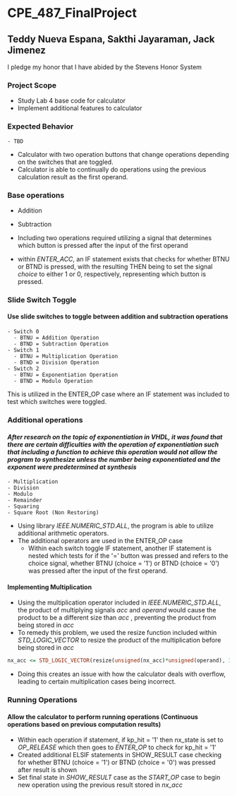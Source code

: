 # CPE_487_FinalProject

## Teddy Nueva Espana, Sakthi Jayaraman, Jack Jimenez

I pledge my honor that I have abided by the Stevens Honor System

### Project Scope

- Study Lab 4 base code for calculator
- Implement additional features to calculator

### Expected Behavior

    - TBD


- Calculator with two operation buttons that change operations depending on the switches that are toggled.
- Calculator is able to continually do operations using the previous calculation result as the first operand.

### Base operations

- Addition
- Subtraction

- Including two operations required utilizing a signal that determines which button is pressed after the input of the first operand
- within _ENTER_ACC_, an IF statement exists that checks for whether BTNU or BTND is pressed, with the resulting THEN being to set the signal _choice_ to either 1 or 0, respectively, representing which button is pressed.

### Slide Switch Toggle

#### Use slide switches to toggle between addition and subtraction operations

    - Switch 0
      - BTNU = Addition Operation
      - BTND = Subtraction Operation
    - Switch 1
      - BTNU = Multiplication Operation
      - BTND = Division Operation
    - Switch 2
      - BTNU = Exponentiation Operation
      - BTND = Modulo Operation 

This is utilized in the ENTER_OP case where an IF statement was included to test which switches were toggled.

### Additional operations

#### _After research on the topic of exponentiation in VHDL, it was found that there are certain difficulties with the operation of exponentiation such that including a function to achieve this operation would not allow the program to synthesize unless the number being exponentiated and the exponent were predetermined at synthesis_

    - Multiplication
    - Division
    - Modulo
    - Remainder
    - Squaring
    - Square Root (Non Restoring)

- Using library _IEEE.NUMERIC_STD.ALL_, the program is able to utilize additional arithmetic operators.
- The additional operators are used in the ENTER_OP case
  - Within each switch toggle IF statement, another IF statement is nested which tests for if the '=' button was pressed and refers to the choice signal, whether BTNU (choice = '1') or BTND (choice = '0') was pressed after the input of the first operand.

#### Implementing Multiplication

- Using the multiplication operator included in _IEEE.NUMERIC_STD.ALL_, the product of multiplying signals _acc_ and _operand_ would cause the product to be a different size than _acc_ , preventing the product from being stored in _acc_
- To remedy this problem, we used the resize function included within _STD_LOGIC_VECTOR_ to resize the product of the multiplication before being stored in _acc_
  
```vhdl
nx_acc <= STD_LOGIC_VECTOR(resize(unsigned(nx_acc)*unsigned(operand), 32));
```

- Doing this creates an issue with how the calculator deals with overflow, leading to certain multiplication cases being incorrect.

### Running Operations

#### Allow the calculator to perform running operations (Continuous operations based on previous computation results)

- Within each operation if statement, if kp_hit = '1' then nx_state is set to _OP_RELEASE_ which then goes to _ENTER_OP_ to check for kp_hit = '1'
- Created additional ELSIF statements in SHOW_RESULT case checking for whether BTNU (choice = '1') or BTND (choice = '0') was pressed after result is shown
- Set final state in _SHOW_RESULT_ case as the _START_OP_ case to begin new operation using the previous result stored in _nx_acc_